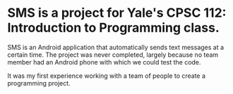 # SMS is a project for Yale's CPSC 112: Introduction to Programming class. 
SMS is an Android application that automatically sends text messages at a certain time.
The project was never completed, largely because no team member had an Android phone with which we could test the code.

It was my first experience working with a team of people to create a programming project.
